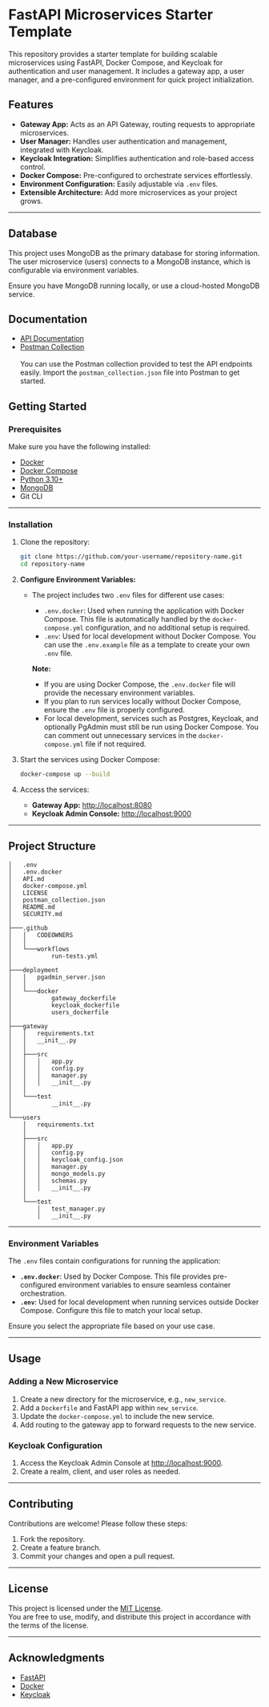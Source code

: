 # FastAPI Microservices Starter Template

This repository provides a starter template for building scalable microservices using FastAPI, Docker Compose, and Keycloak for authentication and user management. It includes a gateway app, a user manager, and a pre-configured environment for quick project initialization.

## Features

- **Gateway App:** Acts as an API Gateway, routing requests to appropriate microservices.
- **User Manager:** Handles user authentication and management, integrated with Keycloak.
- **Keycloak Integration:** Simplifies authentication and role-based access control.
- **Docker Compose:** Pre-configured to orchestrate services effortlessly.
- **Environment Configuration:** Easily adjustable via `.env` files.
- **Extensible Architecture:** Add more microservices as your project grows.

---

## Database
This project uses MongoDB as the primary database for storing information.
The user microservice (users) connects to a MongoDB instance, which is configurable via environment variables.

Ensure you have MongoDB running locally, or use a cloud-hosted MongoDB service.

## Documentation
- [API Documentation](API.md)
- [Postman Collection](postman_collection.json)
<br><br>You can use the Postman collection provided to test the API endpoints easily. Import the `postman_collection.json` file into Postman to get started.

## Getting Started

### Prerequisites

Make sure you have the following installed:

- [Docker](https://www.docker.com/get-started)
- [Docker Compose](https://docs.docker.com/compose/install/)
- [Python 3.10+](https://www.python.org/)
- [MongoDB](https://www.mongodb.com/products/platform/atlas-database)
- Git CLI

---

### Installation

1. Clone the repository:

   ```bash
   git clone https://github.com/your-username/repository-name.git
   cd repository-name
   ```

2. **Configure Environment Variables:**
   - The project includes two `.env` files for different use cases:
     - `.env.docker`: Used when running the application with Docker Compose. This file is automatically handled by the `docker-compose.yml` configuration, and no additional setup is required.
     - `.env`: Used for local development without Docker Compose. You can use the `.env.example` file as a template to create your own `.env` file.

     **Note:**
     - If you are using Docker Compose, the `.env.docker` file will provide the necessary environment variables.
     - If you plan to run services locally without Docker Compose, ensure the `.env` file is properly configured.
     - For local development, services such as Postgres, Keycloak, and optionally PgAdmin must still be run using Docker Compose. You can comment out unnecessary services in the `docker-compose.yml` file if not required.

3. Start the services using Docker Compose:

   ```bash
   docker-compose up --build
   ```

4. Access the services:

   - **Gateway App:** [http://localhost:8080](http://localhost:8080)
   - **Keycloak Admin Console:** [http://localhost:9000](http://localhost:9000)

---

## Project Structure

```plaintext
│   .env
│   .env.docker
│   API.md
│   docker-compose.yml
│   LICENSE
│   postman_collection.json
│   README.md
│   SECURITY.md
│
├───.github
│   │   CODEOWNERS
│   │
│   └───workflows
│           run-tests.yml
│
├───deployment
│   │   pgadmin_server.json
│   │
│   └───docker
│           gateway_dockerfile
│           keycloak_dockerfile
│           users_dockerfile
│
├───gateway
│   │   requirements.txt
│   │   __init__.py
│   │
│   ├───src
│   │   │   app.py
│   │   │   config.py
│   │   │   manager.py
│   │   │   __init__.py
│   │
│   └───test
│           __init__.py
│
└───users
    │   requirements.txt
    │
    ├───src
    │   │   app.py
    │   │   config.py
    │   │   keycloak_config.json
    │   │   manager.py
    │   │   mongo_models.py
    │   │   schemas.py
    │   │   __init__.py
    │
    └───test
        │   test_manager.py
        │   __init__.py
```

---

### Environment Variables

The `.env` files contain configurations for running the application:

- **`.env.docker`**: Used by Docker Compose. This file provides pre-configured environment variables to ensure seamless container orchestration.
- **`.env`**: Used for local development when running services outside Docker Compose. Configure this file to match your local setup.

Ensure you select the appropriate file based on your use case.

---

## Usage

### Adding a New Microservice

1. Create a new directory for the microservice, e.g., `new_service`.
2. Add a `Dockerfile` and FastAPI app within `new_service`.
3. Update the `docker-compose.yml` to include the new service.
4. Add routing to the gateway app to forward requests to the new service.

### Keycloak Configuration

1. Access the Keycloak Admin Console at [http://localhost:9000](http://localhost:9000).
2. Create a realm, client, and user roles as needed.

---

## Contributing

Contributions are welcome! Please follow these steps:

1. Fork the repository.
2. Create a feature branch.
3. Commit your changes and open a pull request.

---

## License

This project is licensed under the [MIT License](LICENSE).  
You are free to use, modify, and distribute this project in accordance with the terms of the license.

---

## Acknowledgments

- [FastAPI](https://fastapi.tiangolo.com/)
- [Docker](https://www.docker.com/)
- [Keycloak](https://www.keycloak.org/)

